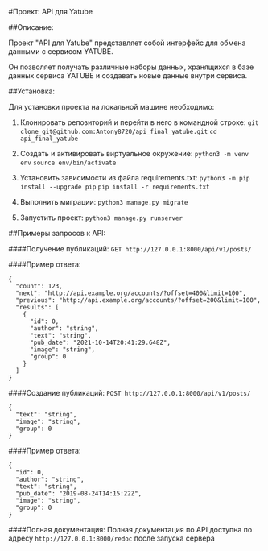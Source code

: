 #Проект: API для Yatube

##Описание:

Проект "API для Yatube" представляет собой интерфейс для обмена данными с сервисом YATUBE.

Он позволяет получать различные наборы данных, хранящихся в базе данных сервиса YATUBE и создавать новые данные внутри сервиса.

##Установка:

Для установки проекта на локальной машине необходимо:

1. Клонировать репозиторий и перейти в него в командной строке:
`git clone git@github.com:Antony8720/api_final_yatube.git`
`cd api_final_yatube`

2. Cоздать и активировать виртуальное окружение:
`python3 -m venv env`
`source env/bin/activate`

3. Установить зависимости из файла requirements.txt:
`python3 -m pip install --upgrade pip`
`pip install -r requirements.txt`

4. Выполнить миграции:
`python3 manage.py migrate`

5. Запустить проект:
`python3 manage.py runserver`

##Примеры запросов к API:

####Получение публикаций:
`GET http://127.0.0.1:8000/api/v1/posts/`

####Пример ответа:
```
{
  "count": 123,
  "next": "http://api.example.org/accounts/?offset=400&limit=100",
  "previous": "http://api.example.org/accounts/?offset=200&limit=100",
  "results": [
    {
      "id": 0,
      "author": "string",
      "text": "string",
      "pub_date": "2021-10-14T20:41:29.648Z",
      "image": "string",
      "group": 0
    }
  ]
}
```

####Создание публикаций:
`POST http://127.0.0.1:8000/api/v1/posts/`
```
{
  "text": "string",
  "image": "string",
  "group": 0
}
```
####Пример ответа:
```
{
  "id": 0,
  "author": "string",
  "text": "string",
  "pub_date": "2019-08-24T14:15:22Z",
  "image": "string",
  "group": 0
}
```
####Полная документация:
Полная документация по API доступна по адресу `http://127.0.0.1:8000/redoc`
после запуска сервера
